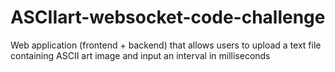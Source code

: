# ASCIIart-websocket-code-challenge
Web application (frontend + backend) that allows users to upload a text file containing ASCII art image and input an interval in milliseconds
